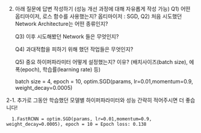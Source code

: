 2. 아래 질문에 답변 작성하기 (성능 개선 과정에 대해 자유롭게 작성 가능)
      Q1) 어떤 옵티마이저, 로스 함수를 사용했는지?
       옵티마이저 : SGD, 
      Q2) 처음 시도했던 Network Architecture는 어떤 종류인지?
      
      Q3) 이후 시도해봤던 Network 들은 무엇인지?
      
      Q4) 과대적합을 피하기 위해 했던 작업들은 무엇인지?
      
      Q5) 중요 하이퍼파라미터 어떻게 설정했는지? 이유?
           (배치사이즈(batch size), 에폭(epoch), 학습률(learning rate) 등)
      
      batch size = 4, epoch = 10, optim.SGD(params, lr=0.01,momentum=0.9, weight_decay=0.0005)
           
2-1. 추가로 그동안 학습했던 모델별 하이퍼파라미터와 성능 간략히 적어주시면 더 좋습니다!
      
      1.FastRCNN = optim.SGD(params, lr=0.01,momentum=0.9, weight_decay=0.0005), epoch = 10 = Epoch loss: 0.138
